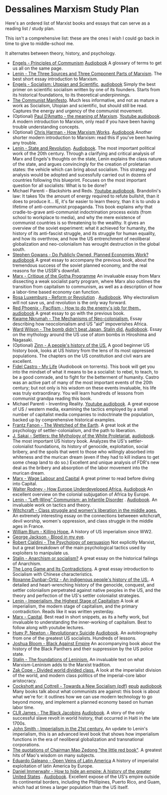 # Dessalines Marxism Study Plan

Here's an ordered list of Marxist books and essays that can serve as a reading list / study plan.

This isn't a comprehensive list: these are the ones I wish I could go back in time to give to middle-school me.

It alternates between theory, history, and psychology.

- [Engels - Principles of Communism](https://www.marxists.org/archive/marx/works/1847/11/prin-com.htm) [Audiobook](https://www.youtube.com/watch?v=IS4cpvvLeYo&t=14s) A glossary of terms to get us all on the same page.
- [Lenin - The Three Sources and Three Component Parts of Marxism](https://www.marxists.org/archive/lenin/works/1913/mar/x01.htm). The best short essay introduction to Marxism.
- [Engels - Socialism: Utopian and Scientific](http://www.marxists.org/archive/marx/works/1880/soc-utop/index.htm), [audiobook](https://www.youtube.com/watch?v=IS4cpvvLeYo&list=PL0-IkmzWbjobt3oC7Mhq9kHWVbBKRtyg8) Simply the best primer on scientific socialism written by one of its founders. Starts from its historical foundations, to its theoretical underpinnings.
- [The Communist Manifesto](https://en.wikipedia.org/wiki/The_Communist_Manifesto). Much less informative, and not as mature a work as Socialism, Utopian and scientific, but should still be read. Captures the energy and urgency of the communist movement.
- (Optional) [Paul D’Amatto - the meaning of Marxism](magnet:?xt=urn:btih:24c9a942f97f99c1816a344292b7baff5f289986&dn=The+Meaning+of+Marxism+-+Paul+D%27Amato.epub). [Youtube audiobook](https://www.youtube.com/watch?v=mX9h_ApIRc0&list=PL0-IkmzWbjoaJXdItsv-JPqE7gBW2M80o). A modern introduction to Marxism, only read if you have been having trouble understanding concepts.
- (Optional) [Chris Harman - How Marxism Works](https://www.marxists.org/archive/harman/1979/marxism/index.html). [Audiobook](https://www.youtube.com/playlist?list=PL0-IkmzWbjob9lPqBGAyQAX6lhxm5fE_d) Another shorter modern introduction to Marxism: read this if you've been having any trouble.
- [Lenin - State and Revolution](https://www.marxists.org/archive/lenin/works/1917/staterev/). [Audiobook](https://www.youtube.com/watch?v=7GrP0EVJkVE&list=PL0-IkmzWbjoatUez9-2vaAvB78afoKNRC). The most important political work of the 20th century. Through a clarifying and critical analysis of Marx and Engels's thoughts on the state, Lenin explains the class nature of the state, and argues convincingly for the creation of proletarian states: the vehicle which can bring about socialism. This strategy and analysis would be adopted and sucessfully carried out in dozens of countries following this blueprint. Focuses on the most important question for all socialists: What is to be done?
- Michael Parenti - Blackshirts and Reds. [Youtube audiobook](https://www.youtube.com/playlist?list=PL0-IkmzWbjoak57jcXDh1rY4n7Ic-EVsE). Brandolini's law: It takes 10x the amount of energy required to refute bullshit, than it does to produce it... IE, it's far easier to learn theory, than it is to undo a lifetime of anti-communist propaganda. This book explains _why_ that cradle-to-grave anti-communist indoctrination process exists (from school to workplace to media), and why the mere existence of communist countries is so threatening to the wealthy. It gives an overview of the soviet experiment: what it achieved for humanity, the history of its anti-fascist struggle, and its struggle for human equality, and how its overthrow, and how the US entrenchment of neoliberal globalization and neo-colonialism has wrought destruction in the global south.
- [Stephen Gowans - Do Publicly Owned, Planned Economies Work?](http://gowans.wordpress.com/2012/12/21/do-publicly-owned-planned-economies-work) [audiobook](https://www.youtube.com/watch?v=mYf3gZZFa0k&list=PL0-IkmzWbjobDdDbSC_YgZfV94BQiRIB8) A great essay to accompany the previous book, about the tremendous success of the soviet planned economy, and the real reasons for the USSR's downfall.
- [Marx - Critique of the Gotha Programme](https://www.marxists.org/archive/marx/works/download/Marx_Critque_of_the_Gotha_Programme.pdf) An invaluable essay from Marx dissecting a weak socialist party program, where Marx also outlines the transition from capitalism to communism, as well as a description of how a labor-time based economy can function.
- [Rosa Luxemburg - Reform or Revolution](http://www.marxists.org/archive/luxemburg/1900/reform-revolution/index.htm) . [Audiobook](https://www.youtube.com/watch?v=YhzmaUofLS8&list=PL0-IkmzWbjoYqO_Yec4sWzPeeFXMOkPWs). Why electoralism will not save us, and revolution is the only way forward.
- [Red Phoenix - Pacifism - How to do the enemy's job for them.](https://theredphoenixapl.org/2011/08/11/pacifism-how-to-do-the-enemys-job-for-them/), [audiobook](https://www.youtube.com/watch?v=GxrO7p-6w_k&list=PL0-IkmzWbjoZ5IIhnzFBOImzySh827FyK) A great essay to go with the previous book.
- [Kwame Nkrumah - The Mechanisms of Neo-colonialism.](https://www.marxists.org/subject/africa/nkrumah/neo-colonialism/ch01.htm) Essay describing how neocolonialism and US "aid" impoverishes Africa.
- [Ward Wilson - The bomb didn't beat Japan, Stalin did.](http://foreignpolicy.com/2013/05/30/the-bomb-didnt-beat-japan-stalin-did/) [Audiobook](https://www.youtube.com/playlist?list=PL0-IkmzWbjoaLP3G2HGj-O5JTepm0Kjt-). Essay on the mythology around the US use of atom bombs in Hiroshima and Nagasaki.
- (Optional) [Zinn - A people's history of the US.](https://www.amazon.com/Peoples-History-United-States/dp/0060838655) A good beginner US history book, looks at US history from the lens of its most oppressed populations. The chapters on the US constitution and civil wars are excellent.
- [Fidel Castro - My Life](<https://en.wikipedia.org/wiki/My_Life_(Fidel_Castro_autobiography)>) (Audiobook on torrents). This book will get you into the mindset of what it means to be a socialist: to rebel, to teach, to be a good comrade, and to fight for the betterment of humanity. Castro was an active part of many of the most important events of the 20th century; but not only is his wisdom on these events invaluable, his life was truly extraordinary. You will learn hundreds of lessons from communist grandpa reading this book.
- Michael Parenti - Inventing Reality. [Youtube audiobook](https://youtube.com/playlist?list=PL0-IkmzWbjob0rkb9-tZlCvHAKse_HtF6). A great expose of US / western media, examining the tactics employed by a small number of capitalist media companies to indoctrinate the population, backed up by comprehensive historical examples.
- [Frantz Fanon - The Wretched of the Earth](https://groveatlantic.com/book/the-wretched-of-the-earth/). A great look at the psychology of settler-colonialism, and the path to liberation.
- [J. Sakai - Settlers: the Mythology of the White Proletariat](http://readsettlers.org/text-index.html), [audiobook](https://youtube.com/playlist?list=PL0-IkmzWbjoZEICtu8cocz_3oRFS6L7wN). The most important US history book. Analyzes the US's settler-colonialist foundations, its history of genocide, exploitation, social bribery, and the spoils that went to those who willingly absorbed into whiteness and the murican dream (even if they had to kill indians to get some cheap land to do so.) Excellent and unique analysis of FDR's new deal as the bribery and absorption of the labor movement into the murican dream.
- [Marx - Wage Labour and Capital](https://www.marxists.org/archive/marx/works/1847/wage-labour/) A great primer to read before diving into Capital.
- [Walter Rodney - How Europe Underdeveloped Africa.](https://www.amazon.com/Europe-Underdeveloped-Africa-Walter-Rodney/dp/0882580965) [Audiobook](https://1337x.to/torrent/4632155/Walter-Rodney-How-Europe-Underdeveloped-Africa-audiobook-audible/) An excellent overview on the colonial subjugation of Africa by Europe.
- [Lenin - “Left-Wing” Communism: an Infantile Disorder](https://www.marxists.org/archive/lenin/works/1920/lwc/) . [Audiobook](https://www.youtube.com/watch?v=6wtRQaoSlxs&list=PL0-IkmzWbjob1T8DTNDG7EQaN18eSJ97m). An invaluable work on tactics and theory.
- [Witchcraft - Class struggle and women's liberation in the middle ages.](https://www.cvltnation.com/rebellion-of-the-damned-witchcraft-as-social-revolt-in-early-modern-france/) An extremely interesting essay on the connections betweeen witchcraft, devil worship, women's oppression, and class struggle in the middle ages in France.
- [William Blum - Killing Hope.](https://www.amazon.com/Killing-Hope-C-I-Interventions-II-Updated/dp/1567512526) A history of US imperialism since WW2.
- [George Jackson - Blood in my eye](https://www.goodreads.com/book/show/489637.Blood_in_My_Eye).
- [Robert Cialdini - The Psychology of persuasion](magnet:?xt=urn:btih:bad0ad6cca5c00ba8d1f8e8c4e5962f6d611f381&dn=Influence_%20The%20Psychology%20of%20Persuasion%20by%20Robert%20Cialdini) Not explicitly Marxist, but a great breakdown of the main psychological tactics used by exploiters to manipulate us.
- [Stalin - Anarchism or socialism?](http://marx2mao.com/Stalin/AS07.html) A great essay on the historical failings of Anarchism.
- [The Long Game and Its Contradictions](https://medium.com/@leohezhao/the-long-game-and-its-contradictions-8ff92823cf68?postPublishedType=repub&fbclid=IwAR1jAfUSH39nEKCkTAD7GK8ayR9YVekX6Ht6hWU7x7iKPVUK_fLdA5OlPV4). A great essay introduction to Socialism with Chinese characteristics.
- [Roxanne Dunbar-Ortiz - An indigenous people's history of the US.](https://en.wikipedia.org/wiki/An_Indigenous_Peoples%27_History_of_the_United_States). A detailed and heart-wrenching history of the genocide, conquest, and settler colonialism perpetrated against native peoples in the US, and the theory and perfection of the US's settler colonialist strategies.
- [Lenin - Imperialism, the Highest Stage of Capitalism](https://www.marxists.org/archive/lenin/works/1916/imp-hsc/) A look at imperialism, the modern stage of capitalism, and the primary contradiction. Reads like it was written yesterday.
- [Marx - Capital](https://www.marxists.org/archive/marx/works/1867-c1/index.htm). Best read in short snippets, as its a hefty work, but invaluable to understanding the inner-working of capitalism. Best to follow along with youtube lectures.
- [Huey P. Newton - Revolutionary Suicide](https://www.amazon.com/Revolutionary-Suicide-Penguin-Classics-Deluxe/dp/0143105329) [Audiobook](https://www.youtube.com/playlist?list=PL0-IkmzWbjoY5hw0QrK3SLRMHBE2aIpXf). An autobiography from one of the greatest US socialists. Hundreds of lessons.
- [Joshua Bloom - Black Against Empire](https://www.amazon.com/Black-against-Empire-Politics-Foundation/dp/0520293282/ref=sr_1_1?ie=UTF8&qid=1485894343&sr=8-1&keywords=black+against+empire) An accompanying book about the history of the Black Panthers and their suppression by the US police state.
- [Stalin - The foundations of Leninism.](https://www.marxists.org/reference/archive/stalin/works/1924/foundations-leninism/index.htm) An invaluable text on what Marxism-Leninism adds to the Marxist tradition.
- [Zak Cope - Divided world divided class.](https://www.amazon.com/Divided-World-Class-Stratification-Capitalism-ebook/dp/B00SE3V9GY) A look at the imperialist division of the world, and modern class politics of the imperial-core labor aristocracy.
- [Cockshott and Cottrell - Towards a New Socialism (pdf)](http://ricardo.ecn.wfu.edu/%7Ecottrell/socialism_book/new_socialism.pdf) [epub](http://ricardo.ecn.wfu.edu/~cottrell/socialism_book/TNS.epub) [audiobook](https://www.youtube.com/watch?v=yjHCPWs5sl4&list=PL0-IkmzWbjoZNiItBbuVvKQBdE80tsyhx) Many books talk about what communists are against: this book is about what we're for: it outlines how we can use modern technology to go beyond money, and implement a planned economy based on human labor time.
- [CLR James - The Black Jacobins](http://www.ouleft.org/wp-content/uploads/CLR_James_The_Black_Jacobins.pdf) [Audiobook](magnet:?xt=urn:btih:d205972f1200de9670514679710cd3da3a3c2774&dn=The%20Black%20Jacobins%20Toussaint%20L%27Ouverture%20and%20the%20San%20Domingo%20Revolution%20-%20C.L.R.%20James). A story of the only successful slave revolt in world history, that occurred in Haiti in the late 1700s.
- [John Smith - Imperialism in the 21st century.](https://www.amazon.com/Imperialism-Twenty-First-Century-Globalization-Super-Exploitation/dp/1583675779) An update to Lenin's imperialism, this is an advanced level book that shows how imperialism functions in the era of neoliberal globalization and transnational corporations.
- [The quotations of Chairman Mao Zedong "the little red book"](https://en.wikipedia.org/wiki/Quotations_from_Chairman_Mao_Tse-tung). A greatest hits of Mao's wisdom on many subjects.
- [Eduardo Galeano - Open Veins of Latin America](https://www.amazon.com/Open-Veins-Latin-America-Centuries/dp/0853459916/ref=sr_1_1?ie=UTF8&qid=1485894404&sr=8-1&keywords=open+veins+of+latin+america) A history of imperialist exploitation of latin America by Europe.
- [Daniel Immerwahr - How to hide an empire: A history of the greater United States](https://us.macmillan.com/books/9780374172145) . [Audiobook](magnet:?xt=urn:btih:f9a1c6d9302b2a0de71ebe40eedf74ec0c3dbfff&dn=How%20to%20Hide%20an%20Empire%20by%20Daniel%20Immerwahr). Excellent expose of the US's empire outside its continental borders, including the Phillipines, Puerto Rico, and Guam, which had at times a larger population than the US itself.
